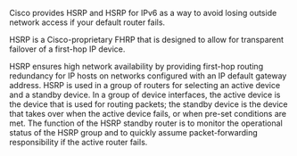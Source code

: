 Cisco provides HSRP and HSRP for IPv6 as a way to avoid losing outside network access if your default router fails.

HSRP is a Cisco-proprietary FHRP that is designed to allow for transparent failover of a first-hop IP device.

HSRP ensures high network availability by providing first-hop routing redundancy for IP hosts on networks configured with an IP default gateway address. HSRP is used in a group of routers for selecting an active device and a standby device. In a group of device interfaces, the active device is the device that is used for routing packets; the standby device is the device that takes over when the active device fails, or when pre-set conditions are met. The function of the HSRP standby router is to monitor the operational status of the HSRP group and to quickly assume packet-forwarding responsibility if the active router fails.
